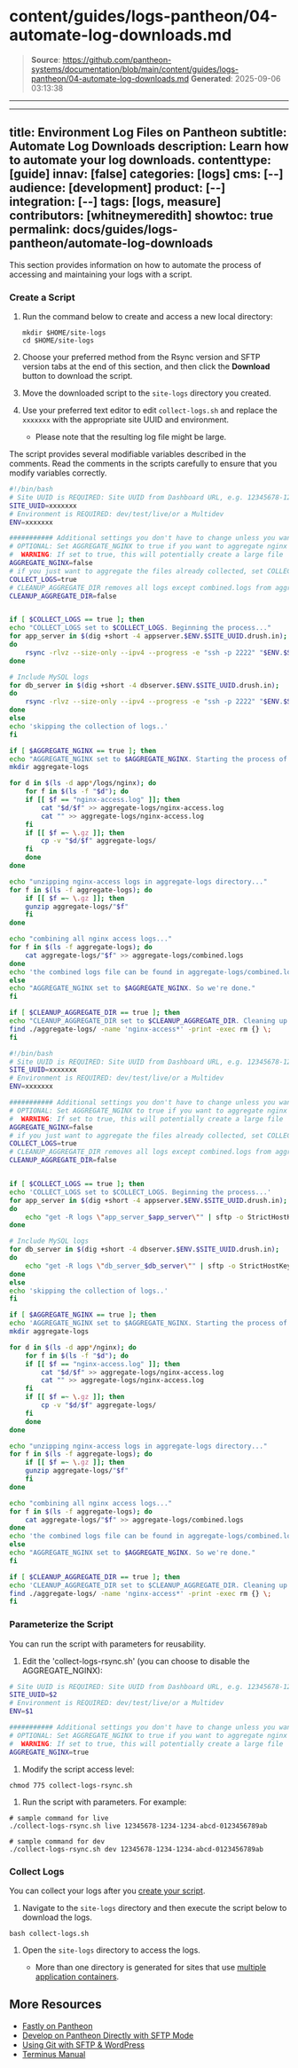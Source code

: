 # content/guides/logs-pantheon/04-automate-log-downloads.md

> **Source**: https://github.com/pantheon-systems/documentation/blob/main/content/guides/logs-pantheon/04-automate-log-downloads.md
> **Generated**: 2025-09-06 03:13:38

---

---
title: Environment Log Files on Pantheon
subtitle: Automate Log Downloads
description: Learn how to automate your log downloads.
contenttype: [guide]
innav: [false]
categories: [logs]
cms: [--]
audience: [development]
product: [--]
integration: [--]
tags: [logs, measure]
contributors: [whitneymeredith]
showtoc: true
permalink: docs/guides/logs-pantheon/automate-log-downloads
---

This section provides information on how to automate the process of accessing and maintaining your logs with a script.

### Create a Script

1. Run the command below to create and access a new local directory:

    ```bash{promptUser: user}
    mkdir $HOME/site-logs
    cd $HOME/site-logs
    ```

1. Choose your preferred method from the Rsync version and SFTP version tabs at the end of this section, and then click the **Download** button to download the script. 

1. Move the downloaded script to the `site-logs` directory you created.

1. Use your preferred text editor to edit `collect-logs.sh` and replace the `xxxxxxx` with the appropriate site UUID and environment.

    - Please note that the resulting log file might be large.

<Alert title="Note"  type="info" >

The script provides several modifiable variables described in the comments.
Read the comments in the scripts carefully to ensure that you modify variables correctly.

</Alert>

  <TabList>

  <Tab title="Rsync version" id="rsync-ver" active={true}>

  <Download file="collect-logs-rsync.sh" />

  ```bash
  #!/bin/bash
  # Site UUID is REQUIRED: Site UUID from Dashboard URL, e.g. 12345678-1234-1234-abcd-0123456789ab
  SITE_UUID=xxxxxxx
  # Environment is REQUIRED: dev/test/live/or a Multidev
  ENV=xxxxxxx

  ########### Additional settings you don't have to change unless you want to ###########
  # OPTIONAL: Set AGGREGATE_NGINX to true if you want to aggregate nginx logs.
  #  WARNING: If set to true, this will potentially create a large file
  AGGREGATE_NGINX=false
  # if you just want to aggregate the files already collected, set COLLECT_LOGS to FALSE
  COLLECT_LOGS=true
  # CLEANUP_AGGREGATE_DIR removes all logs except combined.logs from aggregate-logs directory.
  CLEANUP_AGGREGATE_DIR=false


  if [ $COLLECT_LOGS == true ]; then
  echo "COLLECT_LOGS set to $COLLECT_LOGS. Beginning the process..."
  for app_server in $(dig +short -4 appserver.$ENV.$SITE_UUID.drush.in);
  do
      rsync -rlvz --size-only --ipv4 --progress -e "ssh -p 2222" "$ENV.$SITE_UUID@$app_server:logs" "app_server_$app_server"
  done

  # Include MySQL logs
  for db_server in $(dig +short -4 dbserver.$ENV.$SITE_UUID.drush.in);
  do
      rsync -rlvz --size-only --ipv4 --progress -e "ssh -p 2222" "$ENV.$SITE_UUID@$db_server:logs" "db_server_$db_server"
  done
  else
  echo 'skipping the collection of logs..'
  fi

  if [ $AGGREGATE_NGINX == true ]; then
  echo "AGGREGATE_NGINX set to $AGGREGATE_NGINX. Starting the process of combining nginx-access logs..."
  mkdir aggregate-logs

  for d in $(ls -d app*/logs/nginx); do
      for f in $(ls -f "$d"); do
      if [[ $f == "nginx-access.log" ]]; then
          cat "$d/$f" >> aggregate-logs/nginx-access.log
          cat "" >> aggregate-logs/nginx-access.log
      fi
      if [[ $f =~ \.gz ]]; then
          cp -v "$d/$f" aggregate-logs/
      fi
      done
  done

  echo "unzipping nginx-access logs in aggregate-logs directory..."
  for f in $(ls -f aggregate-logs); do
      if [[ $f =~ \.gz ]]; then
      gunzip aggregate-logs/"$f"
      fi
  done

  echo "combining all nginx access logs..."
  for f in $(ls -f aggregate-logs); do
      cat aggregate-logs/"$f" >> aggregate-logs/combined.logs
  done
  echo 'the combined logs file can be found in aggregate-logs/combined.logs'
  else
  echo "AGGREGATE_NGINX set to $AGGREGATE_NGINX. So we're done."
  fi

  if [ $CLEANUP_AGGREGATE_DIR == true ]; then
  echo "CLEANUP_AGGREGATE_DIR set to $CLEANUP_AGGREGATE_DIR. Cleaning up the aggregate-logs directory"
  find ./aggregate-logs/ -name 'nginx-access*' -print -exec rm {} \;
  fi  
  ```

  </Tab>

  <Tab title="SFTP version" id="sftp-ver">
  
  <Download file="collect-logs-sftp.sh" />

  ```bash
  #!/bin/bash
  # Site UUID is REQUIRED: Site UUID from Dashboard URL, e.g. 12345678-1234-1234-abcd-0123456789ab
  SITE_UUID=xxxxxxx
  # Environment is REQUIRED: dev/test/live/or a Multidev
  ENV=xxxxxxx

  ########### Additional settings you don't have to change unless you want to ###########
  # OPTIONAL: Set AGGREGATE_NGINX to true if you want to aggregate nginx logs.
  #  WARNING: If set to true, this will potentially create a large file
  AGGREGATE_NGINX=false
  # if you just want to aggregate the files already collected, set COLLECT_LOGS to FALSE
  COLLECT_LOGS=true
  # CLEANUP_AGGREGATE_DIR removes all logs except combined.logs from aggregate-logs directory.
  CLEANUP_AGGREGATE_DIR=false


  if [ $COLLECT_LOGS == true ]; then
  echo 'COLLECT_LOGS set to $COLLECT_LOGS. Beginning the process...'
  for app_server in $(dig +short -4 appserver.$ENV.$SITE_UUID.drush.in);
  do
      echo "get -R logs \"app_server_$app_server\"" | sftp -o StrictHostKeyChecking=no -o Port=2222 "$ENV.$SITE_UUID@$app_server"
  done

  # Include MySQL logs
  for db_server in $(dig +short -4 dbserver.$ENV.$SITE_UUID.drush.in);
  do
      echo "get -R logs \"db_server_$db_server\"" | sftp -o StrictHostKeyChecking=no -o Port=2222 "$ENV.$SITE_UUID@$db_server"
  done
  else
  echo 'skipping the collection of logs..'
  fi

  if [ $AGGREGATE_NGINX == true ]; then
  echo 'AGGREGATE_NGINX set to $AGGREGATE_NGINX. Starting the process of combining nginx-access logs...'
  mkdir aggregate-logs

  for d in $(ls -d app*/nginx); do
      for f in $(ls -f "$d"); do
      if [[ $f == "nginx-access.log" ]]; then
          cat "$d/$f" >> aggregate-logs/nginx-access.log
          cat "" >> aggregate-logs/nginx-access.log
      fi
      if [[ $f =~ \.gz ]]; then
          cp -v "$d/$f" aggregate-logs/
      fi
      done
  done

  echo "unzipping nginx-access logs in aggregate-logs directory..."
  for f in $(ls -f aggregate-logs); do
      if [[ $f =~ \.gz ]]; then
      gunzip aggregate-logs/"$f"
      fi
  done

  echo "combining all nginx access logs..."
  for f in $(ls -f aggregate-logs); do
      cat aggregate-logs/"$f" >> aggregate-logs/combined.logs
  done
  echo 'the combined logs file can be found in aggregate-logs/combined.logs'
  else
  echo "AGGREGATE_NGINX set to $AGGREGATE_NGINX. So we're done."
  fi

  if [ $CLEANUP_AGGREGATE_DIR == true ]; then
  echo 'CLEANUP_AGGREGATE_DIR set to $CLEANUP_AGGREGATE_DIR. Cleaning up the aggregate-logs directory'
  find ./aggregate-logs/ -name 'nginx-access*' -print -exec rm {} \;
  fi
  ```

  </Tab>

  </TabList>

### Parameterize the Script

You can run the script with parameters for reusability.

1. Edit the 'collect-logs-rsync.sh' (you can choose to disable the AGGREGATE_NGINX):
  
  ```bash
  # Site UUID is REQUIRED: Site UUID from Dashboard URL, e.g. 12345678-1234-1234-abcd-0123456789ab
  SITE_UUID=$2
  # Environment is REQUIRED: dev/test/live/or a Multidev
  ENV=$1

  ########### Additional settings you don't have to change unless you want to ###########
  # OPTIONAL: Set AGGREGATE_NGINX to true if you want to aggregate nginx logs.
  #  WARNING: If set to true, this will potentially create a large file
  AGGREGATE_NGINX=true
  ```
  
1. Modify the script access level:
  
  ```bash{promptUser:user}
  chmod 775 collect-logs-rsync.sh
  ```
  
1. Run the script with parameters. For example:
  
  ```bash{promptUser:user}
  # sample command for live
  ./collect-logs-rsync.sh live 12345678-1234-1234-abcd-0123456789ab
  
  # sample command for dev
  ./collect-logs-rsync.sh dev 12345678-1234-1234-abcd-0123456789ab
  ```

### Collect Logs

You can collect your logs after you [create your script](/guides/logs-pantheon/automate-log-downloads#create-a-script).

1. Navigate to the `site-logs` directory and then execute the script below to download the logs.

  ```bash{promptUser:user}
  bash collect-logs.sh
  ```

1. Open the `site-logs` directory to access the logs.

    - More than one directory is generated for sites that use [multiple application containers](/application-containers#multiple-application-containers).

## More Resources

- [Fastly on Pantheon](/guides/fastly-pantheon)
- [Develop on Pantheon Directly with SFTP Mode](/guides/sftp)
- [Using Git with SFTP & WordPress](/guides/wordpress-git/)
- [Terminus Manual](/terminus)
